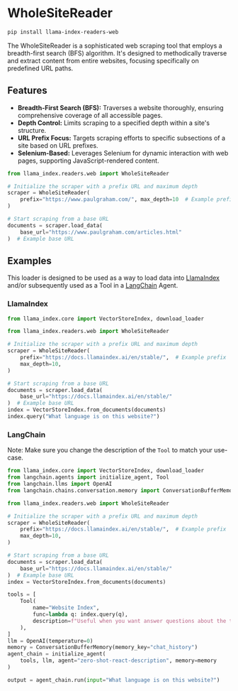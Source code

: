 # WholeSiteReader

```bash
pip install llama-index-readers-web
```

The WholeSiteReader is a sophisticated web scraping tool that employs a breadth-first search (BFS) algorithm. It's designed to methodically traverse and extract content from entire websites, focusing specifically on predefined URL paths.

## Features

- **Breadth-First Search (BFS):** Traverses a website thoroughly, ensuring comprehensive coverage of all accessible pages.
- **Depth Control:** Limits scraping to a specified depth within a site's structure.
- **URL Prefix Focus:** Targets scraping efforts to specific subsections of a site based on URL prefixes.
- **Selenium-Based:** Leverages Selenium for dynamic interaction with web pages, supporting JavaScript-rendered content.

```python
from llama_index.readers.web import WholeSiteReader

# Initialize the scraper with a prefix URL and maximum depth
scraper = WholeSiteReader(
    prefix="https://www.paulgraham.com/", max_depth=10  # Example prefix
)

# Start scraping from a base URL
documents = scraper.load_data(
    base_url="https://www.paulgraham.com/articles.html"
)  # Example base URL
```

## Examples

This loader is designed to be used as a way to load data into [LlamaIndex](https://github.com/run-llama/llama_index/tree/main/llama_index) and/or subsequently used as a Tool in a [LangChain](https://github.com/hwchase17/langchain) Agent.

### LlamaIndex

```python
from llama_index.core import VectorStoreIndex, download_loader

from llama_index.readers.web import WholeSiteReader

# Initialize the scraper with a prefix URL and maximum depth
scraper = WholeSiteReader(
    prefix="https://docs.llamaindex.ai/en/stable/",  # Example prefix
    max_depth=10,
)

# Start scraping from a base URL
documents = scraper.load_data(
    base_url="https://docs.llamaindex.ai/en/stable/"
)  # Example base URL
index = VectorStoreIndex.from_documents(documents)
index.query("What language is on this website?")
```

### LangChain

Note: Make sure you change the description of the `Tool` to match your use-case.

```python
from llama_index.core import VectorStoreIndex, download_loader
from langchain.agents import initialize_agent, Tool
from langchain.llms import OpenAI
from langchain.chains.conversation.memory import ConversationBufferMemory

from llama_index.readers.web import WholeSiteReader

# Initialize the scraper with a prefix URL and maximum depth
scraper = WholeSiteReader(
    prefix="https://docs.llamaindex.ai/en/stable/",  # Example prefix
    max_depth=10,
)

# Start scraping from a base URL
documents = scraper.load_data(
    base_url="https://docs.llamaindex.ai/en/stable/"
)  # Example base URL
index = VectorStoreIndex.from_documents(documents)

tools = [
    Tool(
        name="Website Index",
        func=lambda q: index.query(q),
        description=f"Useful when you want answer questions about the text on websites.",
    ),
]
llm = OpenAI(temperature=0)
memory = ConversationBufferMemory(memory_key="chat_history")
agent_chain = initialize_agent(
    tools, llm, agent="zero-shot-react-description", memory=memory
)

output = agent_chain.run(input="What language is on this website?")
```
